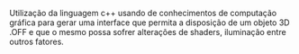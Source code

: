 Utilização da linguagem c++ usando de conhecimentos de computação gráfica para gerar uma interface que permita a disposição de um objeto 3D .OFF e que o mesmo possa sofrer alterações de shaders, iluminação entre outros fatores.
